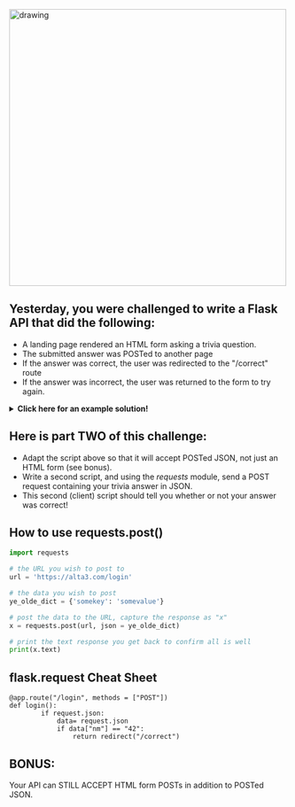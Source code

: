 <img src="https://www.brightful.me/content/images/2020/08/shutterstock_686118184.jpg" alt="drawing" width="500"/>

## Yesterday, you were challenged to write a Flask API that did the following:
  
- A landing page rendered an HTML form asking a trivia question.
- The submitted answer was POSTed to another page
- If the answer was correct, the user was redirected to the "/correct" route
- If the answer was incorrect, the user was returned to the form to try again.

<details>
<summary><b>Click here for an example solution!</b></summary>

```python
#!/usr/bin/python3

from flask import Flask
from flask import redirect
from flask import request
from flask import render_template

app = Flask(__name__)

html= """<style>
body {
  background-color: black;
  text-align: center;
  color: white;
  font-family: Arial, Helvetica, sans-serif;
}
</style>
</head>
<body>

<h1>TRIVIA TIME</h1>
<p>What is the meaning of life, the universe, and everything?</p>
<img src="https://stevetobak.com/wp-content/uploads/2021/02/dont-panic.png" alt="Avatar" style="width:200px">

    <form action = "/login" method = "POST">
        <p><input type = "text" name = "nm"></p>
        <p><input type = "submit" value = "submit"></p>
    </form>

</body>
</html>"""

@app.route("/correct")
def success():
    return f"That is correct!"

@app.route("/")
def start():
    return html

@app.route("/login", methods = ["POST"])
def login():
        if request.form.get("nm"):
            answer = request.form.get("nm")
            if answer == "42":
                return redirect("/correct")
            else:
                return redirect("/")
        else:
            return redirect("/")

if __name__ == "__main__":
   app.run(host="0.0.0.0", port=2224) # runs the application
```
</details>

## Here is part TWO of this challenge:

- Adapt the script above so that it will accept POSTed JSON, not just an HTML form (see bonus).
- Write a second script, and using the *requests* module, send a POST request containing your trivia answer in JSON.
- This second (client) script should tell you whether or not your answer was correct!

## How to use requests.post()

```python
import requests

# the URL you wish to post to
url = 'https://alta3.com/login'

# the data you wish to post
ye_olde_dict = {'somekey': 'somevalue'}

# post the data to the URL, capture the response as "x"
x = requests.post(url, json = ye_olde_dict)

# print the text response you get back to confirm all is well
print(x.text)
```

## flask.request Cheat Sheet

```
@app.route("/login", methods = ["POST"])
def login():
        if request.json:
            data= request.json
            if data["nm"] == "42":
                return redirect("/correct")
```

## BONUS:
Your API can STILL ACCEPT HTML form POSTs in addition to POSTed JSON.
